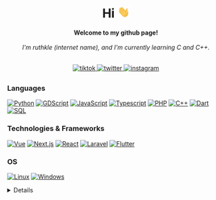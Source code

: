 <h1 align="center">Hi <img src="https://github.com/FujiwaraChoki/FujiwaraChoki/blob/main/assets/238178097-766d336d-b87d-44ba-807c-c51de2bc6b4d.gif" width="28px" alt="👋"></h1>

<p align="center">
    <b>Welcome to my github page!</b><br><br>
    <i>
        I'm ruthkle (internet name), and I'm currently learning C and C++.<br>
    </i><br>
</p>

<div align="center">
<a href="https://tiktok.com/@ruthkle" target="_blank">
<img src=https://img.shields.io/badge/Tiktok-%2324292e.svg?&style=for-the-badge&logo=tiktok&logoColor=white alt=tiktok style="margin-bottom: 5px;" />
</a>
<a href="https://twitter.com/voidpluss" target="_blank">
<img src=https://img.shields.io/badge/twitter-%2300acee.svg?&style=for-the-badge&logo=twitter&logoColor=white alt=twitter style="margin-bottom: 5px;" />
</a>
<a href="https://www.instagram.com/kzaryzn" target="_blank">
<img src=https://img.shields.io/badge/instagram-a500b7.svg?&style=for-the-badge&logo=instagram&logoColor=white alt=instagram style="margin-bottom: 5px;" />
</a>
</div>

### Languages
[![Python](https://img.shields.io/badge/python-black?style=for-the-badge&logo=python)](https://www.python.org/)
[![GDScript](https://img.shields.io/badge/Gdscript-black?style=for-the-badge&logo=godotengine)](https://www.godotengine.org/)
[![JavaScript](https://img.shields.io/badge/javascript-black?style=for-the-badge&logo=javascript)](https://www.javascript.com)
[![Typescript](https://img.shields.io/badge/typescript-black?style=for-the-badge&logo=typescript)](https://www.typescriptlang.org)
[![PHP](https://img.shields.io/badge/php-black?style=for-the-badge&logo=php)](https://www.php.net)
[![C++](https://img.shields.io/badge/c++-black?style=for-the-badge&logo=cplusplus)](https://isocpp.com/)
[![Dart](https://img.shields.io/badge/dart-black?style=for-the-badge&logo=dart)](https://dart.dev/)
[![SQL](https://img.shields.io/badge/sql-black?style=for-the-badge&logo=postgresql)](https://www.postgresql.org/)

### Technologies & Frameworks
[![Vue](https://img.shields.io/badge/Vue-black?style=for-the-badge&logo=vue.js)](https://vuejs.org)
[![Next.js](https://img.shields.io/badge/next.js-000000?style=for-the-badge&logo=nextdotjs&logoColor=white)](https://github.com/voidkle)
[![React](https://img.shields.io/badge/react-black?style=for-the-badge&logo=react)](https://github.com/voidkle)
[![Laravel](https://img.shields.io/badge/laravel-black?style=for-the-badge&logo=laravel)](https://github.com/voidkle)
[![Flutter](https://img.shields.io/badge/flutter-black?style=for-the-badge&logo=flutter)](https://github.com/voidkle)

### OS
[![Linux](https://img.shields.io/badge/linux-black?style=for-the-badge&logo=Linux)](https://github.com/voidkle)
[![Windows](https://img.shields.io/badge/Windows-black?style=for-the-badge&logo=Windows)](https://github.com/voidkle)

<details>
<p align="center">
  <a href="https://github.com/voidkle">
    <img src="http://github-profile-summary-cards.vercel.app/api/cards/profile-details?username=voidkle&theme=transparent" />
  </a>
  <a href="https://github.com/voidkle">
    <img src="https://github-readme-streak-stats.herokuapp.com/?user=voidkle&hide_border=true&card_width=338&theme=transparent" />
  </a>
  <a href="https://github.com/voidkle">
    <img src="http://github-profile-summary-cards.vercel.app/api/cards/stats?username=voidkle&theme=transparent" />
  </a>
</p>
<table><tr><td align="top" width="33%">



### Frontend  
<div align="center">  
<a href="https://reactjs.org/" target="_blank"><img style="margin: 10px" src="https://profilinator.rishav.dev/skills-assets/react-original-wordmark.svg" alt="React" height="50" /></a>  
<a href="https://getbootstrap.com/docs/3.4/javascript/" target="_blank"><img style="margin: 10px" src="https://profilinator.rishav.dev/skills-assets/bootstrap-plain.svg" alt="Bootstrap" height="50" /></a>  
<a href="https://www.w3schools.com/css/" target="_blank"><img style="margin: 10px" src="https://profilinator.rishav.dev/skills-assets/css3-original-wordmark.svg" alt="CSS3" height="50" /></a>  
<a href="https://en.wikipedia.org/wiki/HTML5" target="_blank"><img style="margin: 10px" src="https://profilinator.rishav.dev/skills-assets/html5-original-wordmark.svg" alt="HTML5" height="50" /></a>  
<a href="https://www.electronjs.org/" target="_blank"><img style="margin: 10px" src="https://profilinator.rishav.dev/skills-assets/electron-original.svg" alt="Electron" height="50" /></a>  
<a href="https://www.javascript.com/" target="_blank"><img style="margin: 10px" src="https://profilinator.rishav.dev/skills-assets/javascript-original.svg" alt="JavaScript" height="50" /></a>  
<a href="https://www.typescriptlang.org/" target="_blank"><img style="margin: 10px" src="https://profilinator.rishav.dev/skills-assets/typescript-original.svg" alt="TypeScript" height="50" /></a>
</div>

</td><td valign="top" width="33%">



### Backend  
<div align="center">   
<a href="https://www.javascript.com/" target="_blank"><img style="margin: 10px" src="https://profilinator.rishav.dev/skills-assets/javascript-original.svg" alt="JavaScript" height="50" /></a>  
<a href="https://www.typescriptlang.org/" target="_blank"><img style="margin: 10px" src="https://profilinator.rishav.dev/skills-assets/typescript-original.svg" alt="TypeScript" height="50" /></a>  
<a href="https://www.php.net/" target="_blank"><img style="margin: 10px" src="https://profilinator.rishav.dev/skills-assets/php-original.svg" alt="PHP" height="50" /></a>  
<a href="https://www.mongodb.com/" target="_blank"><img style="margin: 10px" src="https://profilinator.rishav.dev/skills-assets/mongodb-original-wordmark.svg" alt="MongoDB" height="50" /></a>  
<a href="https://nodejs.org/" target="_blank"><img style="margin: 10px" src="https://profilinator.rishav.dev/skills-assets/nodejs-original-wordmark.svg" alt="Node.js" height="50" /></a>  
<a href="https://www.linux.org/" target="_blank"><img style="margin: 10px" src="https://profilinator.rishav.dev/skills-assets/linux-original.svg" alt="Linux" height="50" /></a>  
<a href="https://www.python.org/" target="_blank"><img style="margin: 10px" src="https://profilinator.rishav.dev/skills-assets/python-original.svg" alt="Python" height="50" /></a>  
<a href="https://github.com/" target="_blank"><img style="margin: 10px" src="https://profilinator.rishav.dev/skills-assets/git-scm-icon.svg" alt="Git" height="50" /></a>  
<a href="https://www.gnu.org/software/bash/" target="_blank"><img style="margin: 10px" src="https://profilinator.rishav.dev/skills-assets/gnu_bash-icon.svg" alt="Bash" height="50" /></a>  
<a href="https://www.mysql.com/" target="_blank"><img style="margin: 10px" src="https://profilinator.rishav.dev/skills-assets/mysql-original-wordmark.svg" alt="MySQL" height="50" /></a>  
<a href="https://docs.microsoft.com/en-us/dotnet/csharp/" target="_blank"><img style="margin: 10px" src="https://profilinator.rishav.dev/skills-assets/csharp-original.svg" alt="C#" height="50" /></a>  
<a href="https://www.java.com/" target="_blank"><img style="margin: 10px" src="https://profilinator.rishav.dev/skills-assets/java-original-wordmark.svg" alt="Java" height="50" /></a>  
<a href="https://nextjs.org/" target="_blank"><img style="margin: 10px" src="https://profilinator.rishav.dev/skills-assets/nextjs.png" alt="NextJS" height="50" /></a> 
<a href="http://cppreference.com" target="_blank"><img style="margin: 10px" src="https://upload.wikimedia.org/wikipedia/commons/thumb/1/18/ISO_C%2B%2B_Logo.svg/800px-ISO_C%2B%2B_Logo.svg.png" alt="C++" height="50"</a>
</div>

</td></tr></table>  

<br/>

<br/>  

</details>
